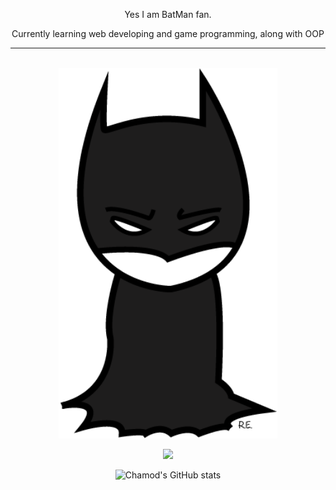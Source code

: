 <p align="center">
Yes I am BatMan fan.
</p>

<p align="center">
Currently learning web developing and game programming, along with OOP
</p>

---

<br>

<div align = "center">
    <img style = "width: 25em;" src = "bat1.png">
</div>


<div align="center">

![](https://komarev.com/ghpvc/?username=Chamod07&color=FF0000&label=NUMBER+OF+MORTALS+THAT+HAD+LAID+THEIR+EYES+ON+MY+DOMAIN:&style=flat)

</div>

<div align = "center">

<p>

![Chamod's GitHub stats](https://github-readme-stats.vercel.app/api?username=Chamod07&show_icons=true&theme=radical)

</p>